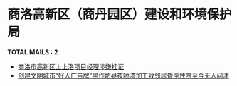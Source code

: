 # 商洛高新区（商丹园区）建设和环境保护局
__TOTAL MAILS : 2__
- [商洛市高新区上上洛项目经理涉嫌挂证](../../categories/mails/6803.md)
- [创建文明城市“好人广告牌”黑作坊昼夜喷漆加工致邻居昏倒住院至今无人问津](../../categories/mails/6495.md)